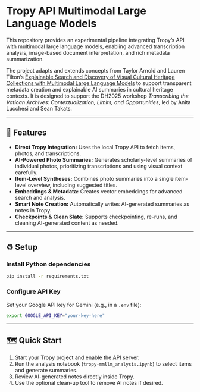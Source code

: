 
# Tropy API Multimodal Large Language Models

This repository provides an experimental pipeline integrating Tropy’s API with multimodal large language models, enabling advanced transcription analysis, image-based document interpretation, and rich metadata summarization.

The project adapts and extends concepts from Taylor Arnold and Lauren Tilton’s [Explainable Search and Discovery of Visual Cultural Heritage Collections with Multimodal Large Language Models](https://2024.computational-humanities-research.org/papers/paper28/) to support transparent metadata creation and explainable AI summaries in cultural heritage contexts. It is designed to support the DH2025 workshop *Transcribing the Vatican Archives: Contextualization, Limits, and Opportunities*, led by Anita Lucchesi and Sean Takats.

---

## 🚀 Features

* **Direct Tropy Integration:** Uses the local Tropy API to fetch items, photos, and transcriptions.
* **AI-Powered Photo Summaries:** Generates scholarly-level summaries of individual photos, prioritizing transcriptions and using visual context carefully.
* **Item-Level Syntheses:** Combines photo summaries into a single item-level overview, including suggested titles.
* **Embeddings & Metadata:** Creates vector embeddings for advanced search and analysis.
* **Smart Note Creation:** Automatically writes AI-generated summaries as notes in Tropy.
* **Checkpoints & Clean Slate:** Supports checkpointing, re-runs, and cleaning AI-generated content as needed.

---

## ⚙️ Setup

### Install Python dependencies

```bash
pip install -r requirements.txt
```

### Configure API Key

Set your Google API key for Gemini (e.g., in a `.env` file):

```bash
export GOOGLE_API_KEY="your-key-here"
```

---

## 🗺️ Quick Start

1. Start your Tropy project and enable the API server.
2. Run the analysis notebook (`tropy-mmllm_analysis.ipynb`) to select items and generate summaries.
3. Review AI-generated notes directly inside Tropy.
4. Use the optional clean-up tool to remove AI notes if desired.
